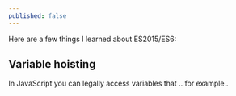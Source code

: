```yaml
---
published: false
---
```

Here are a few things I learned about ES2015/ES6:

## Variable hoisting
In JavaScript you can legally access variables that .. for example..
